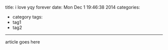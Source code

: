 title: i love yqy forever
date: Mon Dec  1 19:46:38     2014
categories:
- category
tags:
- tag1
- tag2
---
article goes here
